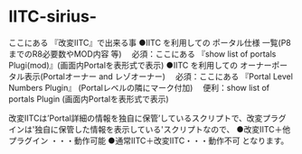 # IITC-sirius-
ここにある 『改変IITC』で出来る事
●IITC を利用しての ポータル仕様 一覧(P8までのR8必要数やMOD内容 等)
　必須：ここにある 『show list of portals Plugi(mod)』(画面内Portalを表形式で表示)
●IITC を利用しての オーナーポータル表示(Portalオーナー and レゾオーナー)
　必須：ここにある 『Portal Level Numbers Plugin』 (Portalレベルの隣にマーク付加)
　便利：show list of portals Plugin (画面内Portalを表形式で表示)

改変IITCは’Portal詳細の情報を独自に保管’しているスクリプトで、改変プラグインは'独自に保管した情報を表示している'スクリプトなので、
●改変IITC＋他プラグイン ・・・動作可能
●通常IITC＋改変IITC・・・動作不可
となります。
